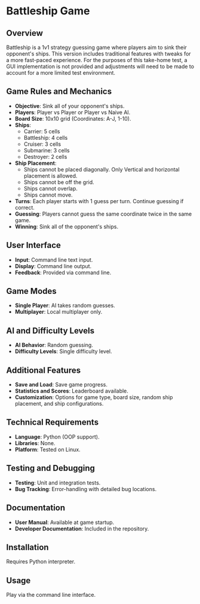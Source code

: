 # Battleship Game

## Overview
Battleship is a 1v1 strategy guessing game where players aim to sink their opponent's ships. This version includes traditional features with tweaks for a more fast-paced experience.
For the purposes of this take-home test, a GUI implementation is not provided and adjustments will need to be made to account for a more limited test environment.

## Game Rules and Mechanics
- **Objective**: Sink all of your opponent's ships.
- **Players**: Player vs Player or Player vs Naive AI.
- **Board Size**: 10x10 grid (Coordinates: A-J, 1-10).
- **Ships**:
  - Carrier: 5 cells
  - Battleship: 4 cells
  - Cruiser: 3 cells
  - Submarine: 3 cells
  - Destroyer: 2 cells
- **Ship Placement**:
  - Ships cannot be placed diagonally. Only Vertical and horizontal placement is allowed.
  - Ships cannot be off the grid.
  - Ships cannot overlap.
  - Ships cannot move.
- **Turns**: Each player starts with 1 guess per turn. Continue guessing if correct.
- **Guessing**: Players cannot guess the same coordinate twice in the same game.
- **Winning**: Sink all of the opponent's ships.

## User Interface
- **Input**: Command line text input.
- **Display**: Command line output.
- **Feedback**: Provided via command line.

## Game Modes
- **Single Player**: AI takes random guesses.
- **Multiplayer**: Local multiplayer only.

## AI and Difficulty Levels
- **AI Behavior**: Random guessing.
- **Difficulty Levels**: Single difficulty level.

## Additional Features
- **Save and Load**: Save game progress.
- **Statistics and Scores**: Leaderboard available.
- **Customization**: Options for game type, board size, random ship placement, and ship configurations.

## Technical Requirements
- **Language**: Python (OOP support).
- **Libraries**: None.
- **Platform**: Tested on Linux.

## Testing and Debugging
- **Testing**: Unit and integration tests.
- **Bug Tracking**: Error-handling with detailed bug locations.

## Documentation
- **User Manual**: Available at game startup.
- **Developer Documentation**: Included in the repository.

## Installation
Requires Python interpreter.

## Usage
Play via the command line interface.
